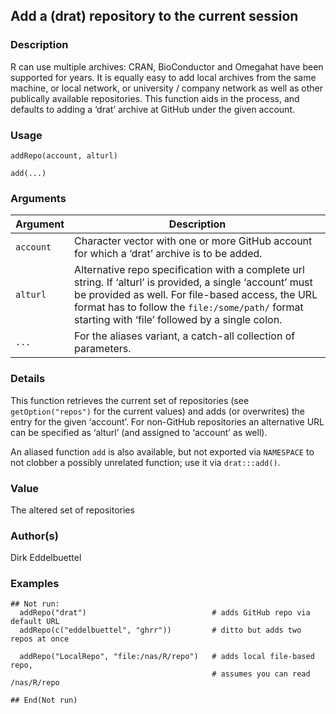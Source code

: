 
## Add a (drat) repository to the current session

### Description

R can use multiple archives: CRAN, BioConductor and Omegahat have been
supported for years. It is equally easy to add local archives from the
same machine, or local network, or university / company network as well
as other publically available repositories. This function aids in the
process, and defaults to adding a ‘drat’ archive at GitHub under the
given account.

### Usage

    addRepo(account, alturl)
    
    add(...)

### Arguments

| Argument  | Description                                                                                                                                                                                                                                                         |
| --------- | ------------------------------------------------------------------------------------------------------------------------------------------------------------------------------------------------------------------------------------------------------------------- |
| `account` | Character vector with one or more GitHub account for which a ‘drat’ archive is to be added.                                                                                                                                                                         |
| `alturl`  | Alternative repo specification with a complete url string. If ‘alturl’ is provided, a single ‘account’ must be provided as well. For file-based access, the URL format has to follow the `file:/some/path/` format starting with ‘file’ followed by a single colon. |
| `...`     | For the aliases variant, a catch-all collection of parameters.                                                                                                                                                                                                      |

### Details

This function retrieves the current set of repositories (see
`getOption("repos")` for the current values) and adds (or overwrites)
the entry for the given ‘account’. For non-GitHub repositories an
alternative URL can be specified as ‘alturl’ (and assigned to ‘account’
as well).

An aliased function `add` is also available, but not exported via
`NAMESPACE` to not clobber a possibly unrelated function; use it via
`drat:::add()`.

### Value

The altered set of repositories

### Author(s)

Dirk Eddelbuettel

### Examples

    ## Not run: 
      addRepo("drat")                            # adds GitHub repo via default URL
      addRepo(c("eddelbuettel", "ghrr"))         # ditto but adds two repos at once
    
      addRepo("LocalRepo", "file:/nas/R/repo")   # adds local file-based repo,
                                                 # assumes you can read /nas/R/repo
    
    ## End(Not run)


